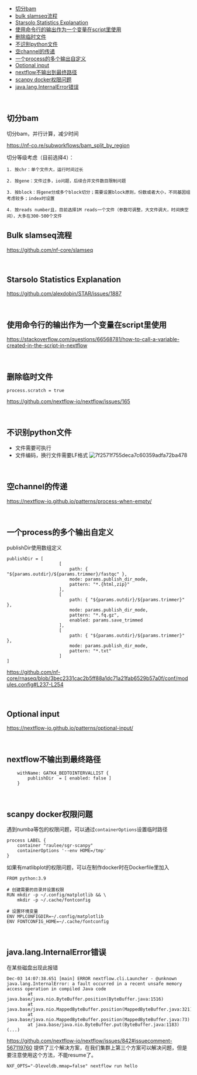 
- [切分bam](#切分bam)
- [bulk slamseq流程](#bulk-slamseq流程)
- [Starsolo Statistics Explanation](#starsolo-statistics-explanation)
- [使用命令行的输出作为一个变量在script里使用](#使用命令行的输出作为一个变量在script里使用)
- [删除临时文件](#删除临时文件)
- [不识别python文件](#不识别python文件)
- [空channel的传递](#空channel的传递)
- [一个process的多个输出自定义](#一个process的多个输出自定义)
- [Optional input](#optional-input)
- [nextflow不输出到最终路径](#nextflow不输出到最终路径)
- [scanpy docker权限问题](#scanpy-docker权限问题)
- [java.lang.InternalError错误](#javalanginternalerror错误)

<br>

## 切分bam
切分bam，并行计算，减少时间

 https://nf-co.re/subworkflows/bam_split_by_region
 
切分等级考虑（目前选择4）：

	1. 按chr：单个文件大，运行时间过长
 
	2. 按gene：文件过多，io问题，后续合并文件数目限制问题
 
	3. 按block：将gene分成多个block切分；需要设置block原则，份数或者大小，不同基因组考虑较多；index时设置
 
	4. 按reads number且，目前选择1M reads一个文件（参数可调整，大文件调大，时间换空间），大多在300-500个文件


## Bulk slamseq流程
https://github.com/nf-core/slamseq


</br>

## Starsolo Statistics Explanation
https://github.com/alexdobin/STAR/issues/1887


</br>

## 使用命令行的输出作为一个变量在script里使用

https://stackoverflow.com/questions/66568781/how-to-call-a-variable-created-in-the-script-in-nextflow


</br>

## 删除临时文件
`process.scratch = true`

https://github.com/nextflow-io/nextflow/issues/165


</br>

## 不识别python文件
- 文件需要可执行
- 文件编码，换行文件需要LF格式
![7f2571f755deca7c60359adfa72ba478](https://github.com/user-attachments/assets/d5921500-a745-4dcf-94ea-b6019cbec6b4)

</br>

## 空channel的传递
https://nextflow-io.github.io/patterns/process-when-empty/

</br>

## 一个process的多个输出自定义
publishDir使用数组定义
```
publishDir = [
                    [
                        path: { "${params.outdir}/${params.trimmer}/fastqc" },
                        mode: params.publish_dir_mode,
                        pattern: "*.{html,zip}"
                    ],
                    [
                        path: { "${params.outdir}/${params.trimmer}" },
                        mode: params.publish_dir_mode,
                        pattern: "*.fq.gz",
                        enabled: params.save_trimmed
                    ],
                    [
                        path: { "${params.outdir}/${params.trimmer}" },
                        mode: params.publish_dir_mode,
                        pattern: "*.txt"
                    ]
]
```
https://github.com/nf-core/rnaseq/blob/3bec2331cac2b5ff88a1dc71a21fab6529b57a0f/conf/modules.config#L237-L254

</br>

## Optional input

https://nextflow-io.github.io/patterns/optional-input/

</br>

## nextflow不输出到最终路径
```
    withName: GATK4_BEDTOINTERVALLIST {
        publishDir  = [ enabled: false ]
    }
```

</br>

## scanpy docker权限问题

遇到numba等包的权限问题，可以通过`containerOptions`设置临时路径

```
process LABEL {
    container "raulee/sgr-scanpy"
    containerOptions '--env HOME=/tmp'
}
```

如果有matlibplot的权限问题，可以在制作docker时在Dockerfile里加入
```
FROM python:3.9

# 创建需要的目录并设置权限
RUN mkdir -p ~/.config/matplotlib && \
    mkdir -p ~/.cache/fontconfig

# 设置环境变量
ENV MPLCONFIGDIR=~/.config/matplotlib
ENV FONTCONFIG_HOME=~/.cache/fontconfig
```

</br>

## java.lang.InternalError错误

在某些磁盘出现此报错
```
Dec-03 14:07:38.651 [main] ERROR nextflow.cli.Launcher - @unknown
java.lang.InternalError: a fault occurred in a recent unsafe memory access operation in compiled Java code
        at java.base/java.nio.ByteBuffer.position(ByteBuffer.java:1516)
        at java.base/java.nio.MappedByteBuffer.position(MappedByteBuffer.java:321)
        at java.base/java.nio.MappedByteBuffer.position(MappedByteBuffer.java:73)
        at java.base/java.nio.ByteBuffer.put(ByteBuffer.java:1183)
(...)
```
https://github.com/nextflow-io/nextflow/issues/842#issuecomment-567119760  提供了三个解决方案，在我们集群上第三个方案可以解决问题，但是要注意使用这个方法，不能resume了。

`NXF_OPTS="-Dleveldb.mmap=false" nextflow run hello`
